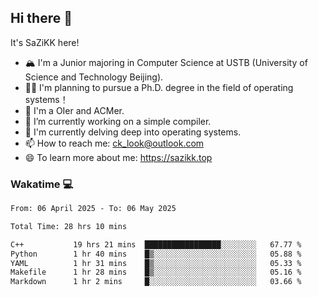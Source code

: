 ## Hi there 👋

It's SaZiKK here!

- 🏔️ I'm a Junior majoring in Computer Science  at USTB (University of Science and Technology Beijing).
- 🧑‍🎓 I'm planning to pursue a Ph.D. degree in the field of operating systems！
- 🚀 I'm a OIer and ACMer.
- 🔭 I’m currently working on a simple compiler.
- 🌱 I'm currently delving deep into operating systems.
- 📫 How to reach me: ck_look@outlook.com
- 😄 To learn more about me: https://sazikk.top

  
<!--
**SaZiKK/SaZiKK** is a ✨ _special_ ✨ repository because its `README.md` (this file) appears on your GitHub profile.

Here are some ideas to get you started:

- 🔭 I’m currently working on ...
- 🌱 I’m currently learning ...
- 👯 I’m looking to collaborate on ...
- 🤔 I’m looking for help with ...
- 💬 Ask me about ...
- 📫 How to reach me: ...
- 😄 Pronouns: ...
- ⚡ Fun fact: ...
-->

### Wakatime 💻

<!--START_SECTION:waka-->

```txt
From: 06 April 2025 - To: 06 May 2025

Total Time: 28 hrs 10 mins

C++           19 hrs 21 mins  █████████████████░░░░░░░░   67.77 %
Python        1 hr 40 mins    █▒░░░░░░░░░░░░░░░░░░░░░░░   05.88 %
YAML          1 hr 31 mins    █▒░░░░░░░░░░░░░░░░░░░░░░░   05.33 %
Makefile      1 hr 28 mins    █▒░░░░░░░░░░░░░░░░░░░░░░░   05.16 %
Markdown      1 hr 2 mins     █░░░░░░░░░░░░░░░░░░░░░░░░   03.66 %
```

<!--END_SECTION:waka-->
